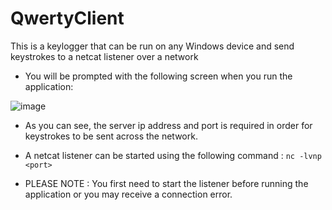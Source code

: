 # QwertyClient
This is a keylogger that can be run on any Windows device and send keystrokes to a netcat listener over a network

- You will be prompted with the following screen when you run the application:

![image](https://user-images.githubusercontent.com/101802030/233600641-7971e1ef-f42d-497c-849f-67d50147adbe.png)

- As you can see, the server ip address and port is required in order for keystrokes to be sent across the network.

- A netcat listener can be started using the following command :
`nc -lvnp <port>`

- PLEASE NOTE : You first need to start the listener before running the application or you may receive a connection error.
